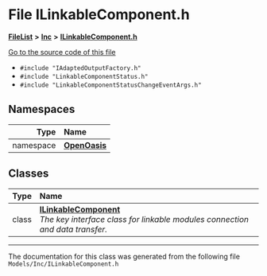 

# File ILinkableComponent.h



[**FileList**](files.md) **>** [**Inc**](dir_e48a3e9a07fc2444cdac51c67822643f.md) **>** [**ILinkableComponent.h**](_i_linkable_component_8h.md)

[Go to the source code of this file](_i_linkable_component_8h_source.md)



* `#include "IAdaptedOutputFactory.h"`
* `#include "LinkableComponentStatus.h"`
* `#include "LinkableComponentStatusChangeEventArgs.h"`













## Namespaces

| Type | Name |
| ---: | :--- |
| namespace | [**OpenOasis**](namespace_open_oasis.md) <br> |


## Classes

| Type | Name |
| ---: | :--- |
| class | [**ILinkableComponent**](class_open_oasis_1_1_i_linkable_component.md) <br>_The key interface class for linkable modules connection and data transfer._  |



















































------------------------------
The documentation for this class was generated from the following file `Models/Inc/ILinkableComponent.h`

